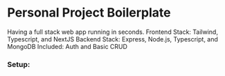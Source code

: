 # Personal Project Boilerplate
Having a full stack web app running in seconds.
Frontend Stack: Tailwind, Typescript, and NextJS
Backend Stack: Express, Node.js, Typescript, and MongoDB
Included: Auth and Basic CRUD

### Setup:
